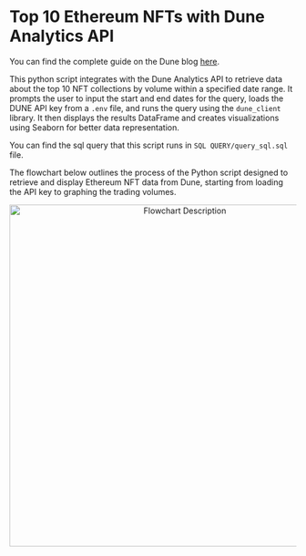 # Top 10 Ethereum NFTs with Dune Analytics API

You can find the complete guide on the Dune blog [here](https://dune.com/blog/complete-guide-analyzing-the-top-10-ethereum-nfts-using-dune-api).

This python script integrates with the Dune Analytics API to retrieve data about the top 10 NFT collections by volume within a specified date range. It prompts the user to input the start and end dates for the query, loads the DUNE API key from a `.env` file, and runs the query using the `dune_client` library. It then displays the results DataFrame and creates visualizations using Seaborn for better data representation.

You can find the sql query that this script runs in `SQL QUERY/query_sql.sql` file.

The flowchart below outlines the process of the Python script designed to retrieve and display Ethereum NFT data from Dune, starting from loading the API key to graphing the trading volumes.
<p align="center">
  <img src="https://github.com/Toufik-BHM/Top-10-Ethereum-NFTs-with-Dune-Analytics-API/assets/157906071/ef2ece8f-de53-4761-af12-dcc31274d430" alt="Flowchart Description" width="600"/>
</p>
